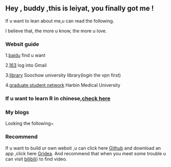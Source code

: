 ## Hey , buddy ,this is leiyat, you finally got me ! 

If u want to lean about me,u can read the following.

I believe that, the more u know, the more u love.

### Websit guide

1.[baidu](https://www.baidu.com/)          find u want

2.[163](http://mail.163.com/)          log into Gmail

3.[library](http://library.suda.edu.cn/)          Soochow university library(login the vpn first)

4.[graduate student network](http://yjsy.hrbmu.edu.cn/)          Harbin Medical University



### If u want to learn R in chinese,[check here](https://github.com/leiyat1998/leiyat1998.github.io/tree/R/R)

### My blogs

Looking the following~

### Recommend

If u want to build ur own websit ,u can click here [Github](https://github.com/) and download an app ,click here [Gridea](https://https://gridea.dev/). And recommend that when you meet some trouble u can visit [bilibili](http://bilibili.com/)) to find video.
